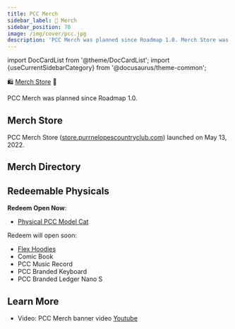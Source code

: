 ```yaml
---
title: PCC Merch
sidebar_label: 👕 Merch
sidebar_position: 70
image: /img/cover/pcc.jpg
description: 'PCC Merch was planned since Roadmap 1.0. Merch Store was launched on May 13, 2022.'
---
```


import DocCardList from '@theme/DocCardList';
import {useCurrentSidebarCategory} from '@docusaurus/theme-common';

🛍
[Merch Store](https://store.purrnelopescountryclub.com/)
👕

PCC Merch was planned since Roadmap 1.0.

## Merch Store

PCC Merch Store ([store.purrnelopescountryclub.com](https://store.purrnelopescountryclub.com/)) launched on May 13, 2022.

## Merch Directory

<DocCardList items={useCurrentSidebarCategory().items}/>

## Redeemable Physicals

<!-- The following merches can only be redeemed with [KittyVault Purrks](../collections/kittyvault-purrks/index.md). -->

**Redeem Open Now**:

- [Physical PCC Model Cat](pcc-model-cat.md)

Redeem will open soon:

- [Flex Hoodies](./hoodies.md)
- Comic Book
- PCC Music Record
- PCC Branded Keyboard
- PCC Branded Ledger Nano S

## Learn More

- Video: PCC Merch banner video [Youtube](https://www.youtube.com/watch?v=K2K4KshGu0E)
